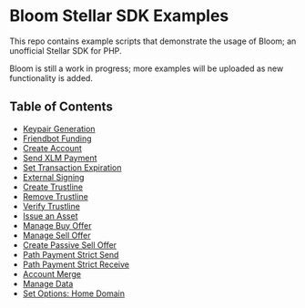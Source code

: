# Bloom Stellar SDK Examples

This repo contains example scripts that demonstrate the usage of Bloom; an unofficial Stellar SDK for PHP.

Bloom is still a work in progress; more examples will be uploaded as new functionality is added.

## Table of Contents

- [Keypair Generation](src/00-keypair-generation.php)
- [Friendbot Funding](src/00-friendbot-funding.php)
- [Create Account](src/01-create-account.php)
- [Send XLM Payment](src/02-send-xlm-payment.php)
- [Set Transaction Expiration](src/03-set-tx-expiration.php)
- [External Signing](src/04-external-signing.php)
- [Create Trustline](src/05-create-trustline.php)
- [Remove Trustline](src/06-remove-trustline.php)
- [Verify Trustline](src/07-verify-trustline.php)
- [Issue an Asset](src/08-issue-asset.php)
- [Manage Buy Offer](src/09-manage-buy-offer.php)
- [Manage Sell Offer](src/10-manage-sell-offer.php)
- [Create Passive Sell Offer](src/11-create-passive-sell-offer.php)
- [Path Payment Strict Send](src/12-path-payment-strict-send.php)
- [Path Payment Strict Receive](src/13-path-payment-strict-receive.php)
- [Account Merge](src/14-merge-account.php)
- [Manage Data](src/15-manage-data.php)
- [Set Options: Home Domain](src/16-set-options-home-domain.php)
